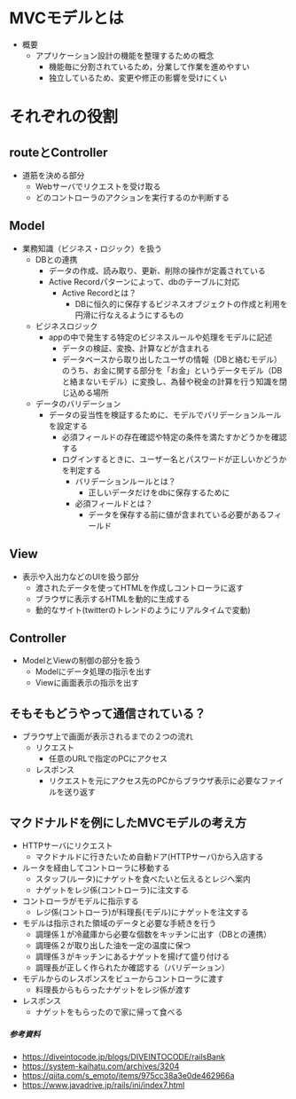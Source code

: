 # MVCモデルとは
- 概要
  - アプリケーション設計の機能を整理するための概念
    - 機能毎に分割されているため，分業して作業を進めやすい
    - 独立しているため、変更や修正の影響を受けにくい
# それぞれの役割
##  routeとController
- 道筋を決める部分
  - Webサーバでリクエストを受け取る
  - どのコントローラのアクションを実行するのか判断する
##  Model
- 業務知識（ビジネス・ロジック）を扱う
  - DBとの連携
    - データの作成、読み取り、更新、削除の操作が定義されている
    - Active Recordパターンによって、dbのテーブルに対応
      - Active Recordとは？
        - DBに恒久的に保存するビジネスオブジェクトの作成と利用を円滑に行なえるようにするもの
  - ビジネスロジック
    - appの中で発生する特定のビジネスルールや処理をモデルに記述
      - データの検証、変換、計算などが含まれる
      - データベースから取り出したユーザの情報（DBと絡むモデル）のうち、お金に関する部分を「お金」というデータモデル（DBと絡まないモデル）に変換し、為替や税金の計算を行う知識を閉じ込める場所
  - データのバリデーション
    - データの妥当性を検証するために、モデルでバリデーションルールを設定する
      - 必須フィールドの存在確認や特定の条件を満たすかどうかを確認する
      - ログインするときに、ユーザー名とパスワードが正しいかどうかを判定する
        - バリデーションルールとは？
          - 正しいデータだけをdbに保存するために
        - 必須フィールドとは？
          - データを保存する前に値が含まれている必要があるフィールド
##  View
- 表示や入出力などのUIを扱う部分
  - 渡されたデータを使ってHTMLを作成しコントローラに返す
  - ブラウザに表示するHTMLを動的に生成する
  - 動的なサイト(twitterのトレンドのようにリアルタイムで変動)
##  Controller
- ModelとViewの制御の部分を扱う
  - Modelにデータ処理の指示を出す
  - Viewに画面表示の指示を出す
##  そもそもどうやって通信されている？
- ブラウザ上で画面が表示されるまでの２つの流れ
  - リクエスト
    - 任意のURLで指定のPCにアクセス
  - レスポンス
    - リクエストを元にアクセス先のPCからブラウザ表示に必要なファイルを送り返す
##  マクドナルドを例にしたMVCモデルの考え方
- HTTPサーバにリクエスト
  - マクドナルドに行きたいため自動ドア(HTTPサーバ)から入店する
- ルータを経由してコントローラに移動する
  - スタッフ(ルータ)にナゲットを食べたいと伝えるとレジへ案内
  - ナゲットをレジ係(コントローラ)に注文する
- コントローラがモデルに指示する
  - レジ係(コントローラ)が料理長(モデル)にナゲットを注文する
- モデルは指示された領域のデータと必要な手続きを行う
  - 調理係１が冷蔵庫から必要な個数をキッチンに出す（DBとの連携）
  - 調理係２が取り出した油を一定の温度に保つ
  - 調理係３がキッチンにあるナゲットを揚げて盛り付ける
  - 調理長が正しく作られたか確認する（バリデーション）
- モデルからのレスポンスをビューからコントローラに渡す
  - 料理長からもらったナゲットをレジ係が渡す
- レスポンス
  - ナゲットをもらったので家に帰って食べる
##### 参考資料
  - https://diveintocode.jp/blogs/DIVEINTOCODE/railsBank
  - https://system-kaihatu.com/archives/3204
  - https://qiita.com/s_emoto/items/975cc38a3e0de462966a
  - https://www.javadrive.jp/rails/ini/index7.html
